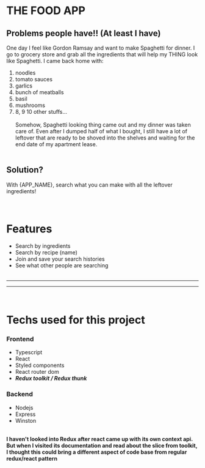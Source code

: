# THE FOOD APP

## Problems people have!! (At least I have)

One day I feel like Gordon Ramsay and want to make Spaghetti for dinner. I go to grocery store and grab all the ingredients that will help my THING look like Spaghetti. I came back home with:</br>

1. noodles
2. tomato sauces
3. garlics
4. bunch of meatballs
5. basil
6. mushrooms
7. 8, 9 10 other stuffs...
   </br>
   </br>
   Somehow, Spaghetti looking thing came out and my dinner was taken care of. Even after I dumped half of what I bought, I still have a lot of leftover that are ready to be shoved into the shelves and waiting for the end date of my apartment lease.
   </br>
   </br>

## Solution?

With {APP_NAME}, search what you can make with all the leftover ingredients!
</br>
</br>
</br>

# Features

- Search by ingredients
- Search by recipe (name)
- Join and save your search histories
- See what other people are searching
  </br>
  </br>

---

---

</br>

# Techs used for this project

### Frontend

- Typescript
- React
- Styled components
- React router dom
- **_Redux toolkit / Redux thunk_**
  </br>

### Backend

- Nodejs
- Express
- Winston
  </br>
  </br>

**I haven't looked into Redux after react came up with its own context api. But when I visited its documentation and read about the slice from toolkit, I thought this could bring a different aspect of code base from regular redux/react pattern**
